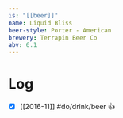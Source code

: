 ```yaml
---
is: "[[beer]]"
name: Liquid Bliss
beer-style: Porter - American
brewery: Terrapin Beer Co
abv: 6.1
---
```

# Log
- [x] [[2016-11]] #do/drink/beer 👍
